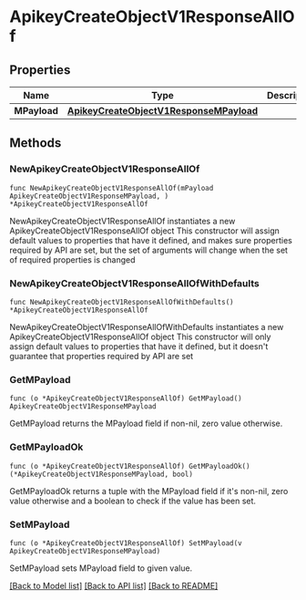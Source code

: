 # ApikeyCreateObjectV1ResponseAllOf

## Properties

Name | Type | Description | Notes
------------ | ------------- | ------------- | -------------
**MPayload** | [**ApikeyCreateObjectV1ResponseMPayload**](ApikeyCreateObjectV1ResponseMPayload.md) |  | 

## Methods

### NewApikeyCreateObjectV1ResponseAllOf

`func NewApikeyCreateObjectV1ResponseAllOf(mPayload ApikeyCreateObjectV1ResponseMPayload, ) *ApikeyCreateObjectV1ResponseAllOf`

NewApikeyCreateObjectV1ResponseAllOf instantiates a new ApikeyCreateObjectV1ResponseAllOf object
This constructor will assign default values to properties that have it defined,
and makes sure properties required by API are set, but the set of arguments
will change when the set of required properties is changed

### NewApikeyCreateObjectV1ResponseAllOfWithDefaults

`func NewApikeyCreateObjectV1ResponseAllOfWithDefaults() *ApikeyCreateObjectV1ResponseAllOf`

NewApikeyCreateObjectV1ResponseAllOfWithDefaults instantiates a new ApikeyCreateObjectV1ResponseAllOf object
This constructor will only assign default values to properties that have it defined,
but it doesn't guarantee that properties required by API are set

### GetMPayload

`func (o *ApikeyCreateObjectV1ResponseAllOf) GetMPayload() ApikeyCreateObjectV1ResponseMPayload`

GetMPayload returns the MPayload field if non-nil, zero value otherwise.

### GetMPayloadOk

`func (o *ApikeyCreateObjectV1ResponseAllOf) GetMPayloadOk() (*ApikeyCreateObjectV1ResponseMPayload, bool)`

GetMPayloadOk returns a tuple with the MPayload field if it's non-nil, zero value otherwise
and a boolean to check if the value has been set.

### SetMPayload

`func (o *ApikeyCreateObjectV1ResponseAllOf) SetMPayload(v ApikeyCreateObjectV1ResponseMPayload)`

SetMPayload sets MPayload field to given value.



[[Back to Model list]](../README.md#documentation-for-models) [[Back to API list]](../README.md#documentation-for-api-endpoints) [[Back to README]](../README.md)


